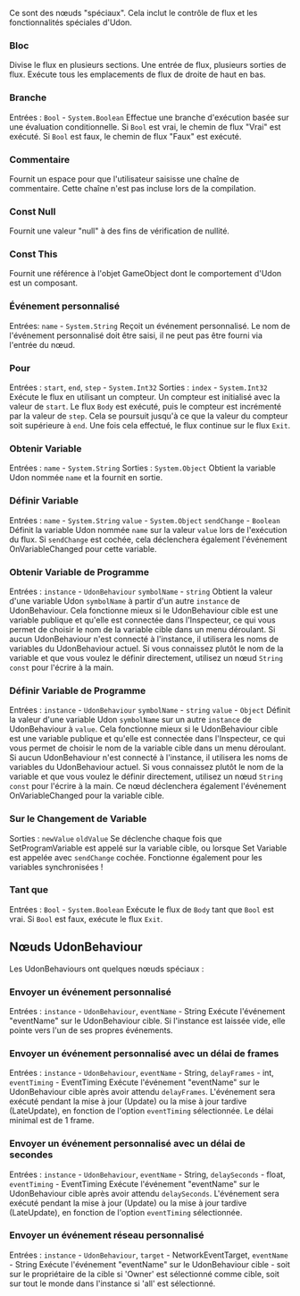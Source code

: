 

Ce sont des nœuds "spéciaux". Cela inclut le contrôle de flux et les fonctionnalités spéciales d'Udon.

### Bloc
Divise le flux en plusieurs sections. Une entrée de flux, plusieurs sorties de flux. Exécute tous les emplacements de flux de droite de haut en bas.

### Branche
Entrées : `Bool` - `System.Boolean`
Effectue une branche d'exécution basée sur une évaluation conditionnelle. Si `Bool` est vrai, le chemin de flux "Vrai" est exécuté. Si `Bool` est faux, le chemin de flux "Faux" est exécuté.

### Commentaire
Fournit un espace pour que l'utilisateur saisisse une chaîne de commentaire. Cette chaîne n'est pas incluse lors de la compilation.

### Const Null
Fournit une valeur "null" à des fins de vérification de nullité.

### Const This
Fournit une référence à l'objet GameObject dont le comportement d'Udon est un composant.

### Événement personnalisé
Entrées: `name` - `System.String`
Reçoit un événement personnalisé. Le nom de l'événement personnalisé doit être saisi, il ne peut pas être fourni via l'entrée du nœud.

### Pour
Entrées : `start`, `end`, `step` - `System.Int32`
Sorties : `index` - `System.Int32`
Exécute le flux en utilisant un compteur. Un compteur est initialisé avec la valeur de `start`. Le flux `Body` est exécuté, puis le compteur est incrémenté par la valeur de `step`. Cela se poursuit jusqu'à ce que la valeur du compteur soit supérieure à `end`. Une fois cela effectué, le flux continue sur le flux `Exit`.

### Obtenir Variable
Entrées : `name` - `System.String`
Sorties : `System.Object`
Obtient la variable Udon nommée `name` et la fournit en sortie.

### Définir Variable
Entrées : `name` - `System.String` `value` - `System.Object` `sendChange` - `Boolean`
Définit la variable Udon nommée `name` sur la valeur `value` lors de l'exécution du flux. Si `sendChange` est cochée, cela déclenchera également l'événement OnVariableChanged pour cette variable.

### Obtenir Variable de Programme
Entrées : `instance` - `UdonBehaviour` `symbolName` - `string`
Obtient la valeur d'une variable Udon `symbolName` à partir d'un autre `instance` de UdonBehaviour. Cela fonctionne mieux si le UdonBehaviour cible est une variable publique et qu'elle est connectée dans l'Inspecteur, ce qui vous permet de choisir le nom de la variable cible dans un menu déroulant. Si aucun UdonBehaviour n'est connecté à l'instance, il utilisera les noms de variables du UdonBehaviour actuel. Si vous connaissez plutôt le nom de la variable et que vous voulez le définir directement, utilisez un nœud `String const` pour l'écrire à la main.

### Définir Variable de Programme
Entrées : `instance` - `UdonBehaviour` `symbolName` - `string` `value` - `Object`
Définit la valeur d'une variable Udon `symbolName` sur un autre `instance` de UdonBehaviour à `value`. Cela fonctionne mieux si le UdonBehaviour cible est une variable publique et qu'elle est connectée dans l'Inspecteur, ce qui vous permet de choisir le nom de la variable cible dans un menu déroulant. Si aucun UdonBehaviour n'est connecté à l'instance, il utilisera les noms de variables du UdonBehaviour actuel. Si vous connaissez plutôt le nom de la variable et que vous voulez le définir directement, utilisez un nœud `String const` pour l'écrire à la main. Ce nœud déclenchera également l'événement OnVariableChanged pour la variable cible.

### Sur le Changement de Variable
Sorties : `newValue` `oldValue`
Se déclenche chaque fois que SetProgramVariable est appelé sur la variable cible, ou lorsque Set Variable est appelée avec `sendChange` cochée. Fonctionne également pour les variables synchronisées !

### Tant que
Entrées : `Bool` - `System.Boolean`
Exécute le flux de `Body` tant que `Bool` est vrai. Si `Bool` est faux, exécute le flux `Exit`.

## Nœuds UdonBehaviour
Les UdonBehaviours ont quelques nœuds spéciaux :

### Envoyer un événement personnalisé
Entrées : `instance` - `UdonBehaviour`, `eventName` - String
Exécute l'événement "eventName" sur le UdonBehaviour cible. Si l'instance est laissée vide, elle pointe vers l'un de ses propres événements.

### Envoyer un événement personnalisé avec un délai de frames
Entrées : `instance` - `UdonBehaviour`, `eventName` - String, `delayFrames` - int, `eventTiming` - EventTiming
Exécute l'événement "eventName" sur le UdonBehaviour cible après avoir attendu `delayFrames`. L'événement sera exécuté pendant la mise à jour (Update) ou la mise à jour tardive (LateUpdate), en fonction de l'option `eventTiming` sélectionnée. Le délai minimal est de 1 frame.

### Envoyer un événement personnalisé avec un délai de secondes
Entrées : `instance` - `UdonBehaviour`, `eventName` - String, `delaySeconds` - float, `eventTiming` - EventTiming
Exécute l'événement "eventName" sur le UdonBehaviour cible après avoir attendu `delaySeconds`. L'événement sera exécuté pendant la mise à jour (Update) ou la mise à jour tardive (LateUpdate), en fonction de l'option `eventTiming` sélectionnée.

### Envoyer un événement réseau personnalisé
Entrées : `instance` - `UdonBehaviour`, `target` - NetworkEventTarget, `eventName` - String
Exécute l'événement "eventName" sur le UdonBehaviour cible - soit sur le propriétaire de la cible si 'Owner' est sélectionné comme cible, soit sur tout le monde dans l'instance si 'all' est sélectionné.